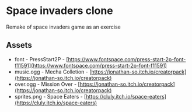 # Space invaders clone

Remake of space invaders game as an exercise

## Assets

- font - PressStart2P - [https://www.fontspace.com/press-start-2p-font-f11591](https://www.fontspace.com/press-start-2p-font-f11591)
- music.ogg - Mecha Colletion - [https://jonathan-so.itch.io/creatorpack](https://jonathan-so.itch.io/creatorpack)
- over.ogg - Mission Over - [https://jonathan-so.itch.io/creatorpack](https://jonathan-so.itch.io/creatorpack)
- sprites.png - Space Eaters - [https://cluly.itch.io/space-eaters](https://cluly.itch.io/space-eaters)
